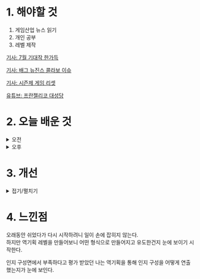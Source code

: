
# 1. 해야할 것

1. 게임산업 뉴스 읽기 
2. 개인 공부  
3. 레벨 제작

[기사: 7월 기대작 한가득](https://www.gamemeca.com/view.php?gid=1750396)

[기사: 배그 뉴진스 콜라보 이슈](https://www.gameinsight.co.kr/news/articleView.html?idxno=32687)

[기사: 시즌제 게임 리셋](https://www.gameinsight.co.kr/news/articleView.html?idxno=32700)

[유튜브: 프란젤리코 대성당](https://www.youtube.com/watch?v=jDrszhL6mdo)

# 2. 오늘 배운 것

<details>
<summary>오전</summary>

## 오늘의 뉴스
### 7월 기대작
![image](https://github.com/JM94Ent/TIL-WIL/assets/143363550/cec26661-0c78-4dcf-a593-19c196863416)
```
새로운 신작 게임들이 많이 나온다.
새로운 생각과 재미를 엿볼 수 있는 기회랄까
개인적으로는 호연과 젠레스 존제로가 가장 기대가 된다.
```

### 배그 뉴진스 콜라보 이슈
![image](https://github.com/JM94Ent/TIL-WIL/assets/143363550/5439616c-aee7-4d8f-bcf4-4ce1f475860b)
```
뉴진스 멤버를 플레이할 수 있지만
그 캐릭터가 입는 옷에 따라 이미지가 바뀔 수 있다는 것 때문에 골머리를 앓고 있다.
확실히 내가 가지고 있는 옷으로 캐릭터를 꾸밀 수 없다는 점이 아쉽고
이 때문에 이미지에 타격을 받을 수도 있는 아이돌 문제도 좌시할 수 없다.
차라리 이런 캐릭터 콜라보 보다는 춤과 옷같은 상품이 더 자유로울듯?
```

### 시즌제 게임 리셋
![image](https://github.com/JM94Ent/TIL-WIL/assets/143363550/ffde7603-9c10-4b3f-ab9f-02290064a410)
```
로스트아크는 시즌2부터 시작해서 정말 재밌게 즐겼는데 다시 시작할려고 하니까 할 게 너무 많아서
하기가 싫어진다.
이번 로스트아크 리셋은 시즌2처럼 하드 리셋이 아닌 소프트하게 갈 것 같다고하니 기존 유저들에게는 좋지만
새로 시작하는 유저들에게는 그렇게 매력적인 조건이 아닐 것 같다.

차라리 시즌2부터 시작해서 시즌3로 넘어가는 레벨디자인을 한다면 어떨까?
리셋은 필요한만큼 어떻게 두 요소를 잘 취할지 기대가 된다.
```



■ 게임인재단, AI를 활용한 한국의 문화·역사 창작 콘텐츠 공모전 개최
재단법인 게임인재단(공동이사장 남궁훈, 이나정)이 주최하고 한국게임미디어협회(협회장 이택수)가 주관, 게임물관리위원회(위원장 김규철)가 후원하는 ‘2024년 게임인재단 공모전’이 7월 1일 접수를 시작합니다. ‘AI를 활용한 한국의 문화와 역사'를 주제로 한 이번 공모전은 AI 기술을 활용해 우리 문화와 역사를 현대적이고 창의적인 방식으로 재해석한 창작 콘텐츠를 주제로 이미지, 영상, 게임 등 자유롭게 제작 가능하며, 대한민국 국민이라면 누구나 참여할 수 있습니다. 참가자는 7월 31일까지 신청서와 함께 작품을 이메일로 제출하면 됩니다.

■ 컴투스플랫폼, 미술품 조각투자 기업 ‘열매컴퍼니’와 업무협약
컴투스홀딩스(대표 정철호)의 자회사 컴투스플랫폼(대표 최석원)은 미술품 조각투자 플랫폼 ‘아트앤가이드’를 운영하는 ‘열매컴퍼니(대표 김재욱)’와 전략적 파트너십을 체결했다고 1일 밝혔습니다. 양사는 열매컴퍼니에서 진행할 ‘제3호 투자계약증권’ 발행 추진을 위해 상호 협력합니다. 

■ '글로벌 인재 양성' 2024 KeSPA 글로벌 이스포츠 캠프 진행
'2024 KeSPA 글로벌 이스포츠 캠프'가 대전 이스포츠 경기장(대전 유성)에서 5개국 60여 명과 함께한 4일간의 일정을 지난 6월 28일(금) 성공적으로 마무리했습니다. 이들은 3박 4일간 한국의 선진 이스포츠 훈련 프로그램을 체험하고, 전현직 선수들과 훈련하며 실력 향상을 도모하였으며, 이스포츠 국가대표 운영 활성화를 위하여 상호간 협력을 강화하기도 했습니다.

■ '메탈기어는 살아있다' 코나미의 특별 방송 
코나미가 메탈기어 공식 특별 방송 '메탈기어 - 프로덕션 핫라인(METAL GEAR - PRODUCTION HOTLINE)'의 첫 방송을 공개하며 시리즈의 연속성을 알렸습니다. 코나미는 28일 오후 8시 온라인 특별 방송 메탈기어 - 프로덕션 핫라인을 진행했습니다.

■ 총 상금 10만 달러! FIFA, 최초로 'FM' 대회 연다 
국제축구연맹(FIFA)이 최초로 '풋볼 매니저' e스포츠 대회를 개최합니다. FIFA의 e스포츠 브랜드 FIFAe와 '풋볼 매니저' 개발사 스포츠 인터렉티브는 지난 27일, 최초의 FIFAe 풋볼 매니저(FM) 대회를 개최할 예정이라고 밝혔습니다.

■ 김규철 위원장 "게임이용자 위한 열린 창구 필요하다" 
게임물관리위원회(위원장 김규철)가 처음으로 게임이용자의 다양한 의견을 듣는 정책 토론회를 서울 CKL기업지원센터에서 28일 개최했습니다. 김규철 게임물관리위원장은 "게임이용자는 게임산업의 중요한 구성원으로, 게임 정책을 만드는 데 적극적으로 참여할 수 있는 열린 창구가 필요하다"라며 "마차시위로 대표되는 이용자 불만에 게임위도 게임을 관리한다는 측면에서 제대로 대응하지 못했다는 점을 인정한다"고 말했습니다.

■ "e스포츠 지역 연고제 추진" 김성원 의원 대표 재발의
국민의힘 김성원 국회의원(3선, 경기 동두천·양주·연천을)은 지난 27일, e-스포츠(이하 이스포츠)의 지역 연고제 도입, 선수 인권 보호, 국내·국제 이스포츠대회 육성 지원 내용을 담은 「이스포츠(전자스포츠) 진흥에 관한 법률 일부개정법률안」을 대표발의했습니다. 또, 국내 이스포츠 경기장 총 13곳 중 9곳은 수도권에 위치해 있어, 지역 쏠림현상이 심각합니다. 지역 연고제가 도입될 경우 수도권에 집중된 이스포츠 산업이 지방으로 확대되고, 선수 중심의 팬덤을 게임단 중심 팬덤으로 전환함으로써 게임단의 자체 경쟁력 강화 및 관련 일자리 창출 등 여러 긍정적 효과가 기대됩니다.

■ 비주얼 내러티브 강화한 호러파티게임 '스펙트럴 스크림' 
VR 콘텐츠 개발사 스토익 엔터테인먼트가 스팀에 출시한 신작 '스펙트럴 스크림(Spectral Scream)'의 비주얼과 사운드를 업데이트하고, 28일부터 2주간 이어지는 스팀 공식 여름 세일 행사에 참여합니다. 스펙트럴 스크림은 스토익이 지난 5월에 스팀 앞서 해보기 게임으로 출시한 PC와 VR 연동 호러 파티 게임입니다.
</details>


<details>
<summary>오후</summary>

## 레벨 제작
![image](https://github.com/JM94Ent/TIL-WIL/assets/143363550/f94b941b-7184-45a9-9eee-b9edc9130352)

![image](https://github.com/JM94Ent/TIL-WIL/assets/143363550/f4017a31-f7ff-4ba1-9561-636e183f88c3)

</details>




# 3. 개선


<details>
<summary>접기/펼치기</summary>


</details>



# 4. 느낀점
오래동안 쉬었다가 다시 시작하려니 일이 손에 잡히지 않는다.\
하지만 역기획 레벨을 만들어보니 어떤 형식으로 만들어지고 유도한건지 눈에 보이기 시작한다.

인지 구성면에서 부족하다고 평가 받았던 나는 역기획을 통해 인지 구성을 어떻게 연출했는지가 눈에 보인다.

